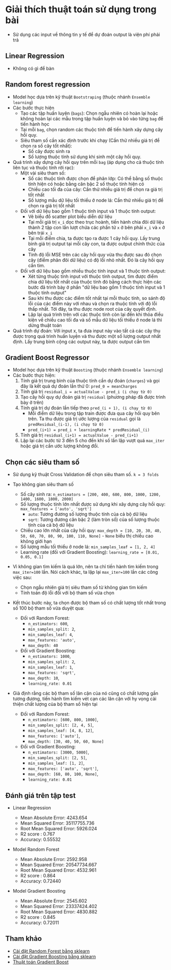 # Giải thích thuật toán sử dụng trong bài

- Sử dụng các input về thông tin y tế để dự đoán output là viện phí phải trả

## Linear Regression

- Không có gì để bàn

## Random forest regression

- Model học dựa trên kỹ thuật `Bootstraping` (thuộc nhánh `Ensemble learning`)
- Các bước thực hiện
    - Tạo các tập huấn luyện (`bags`): Chọn ngẫu nhiên có hoàn lại hoặc không hoàn lại các mẫu trong tập huấn luyện và bỏ vào từng `bag` để tiến hành học
    - Tại mỗi `bag`, chọn random các thuộc tính để tiến hành xây dựng cây hồi quy.
    - Siêu tham số cần xác định trước khi chạy (Cần thử nhiều giá trị để chọn ra số cây tốt nhất): 
        - Số cây được sinh ra
        - Số lượng thuộc tính sử dụng khi sinh một cây hồi quy.
- Quá trình xây dựng cây hồi quy trên mỗi `bag` (áp dụng cho cả thuộc tính liên tục và thuộc tính rời rạc):
    - Một vài siêu tham số:
        - Số các thuộc tính được chọn để phân lớp: Có thể bằng số thuộc tính hiện có hoặc bằng căn bậc 2 số thuộc tính hiện có
        - Chiều cao tối đa của cây: Cần thử nhiều giá trị để chọn ra giá trị tốt nhất
        - Số lượng mẫu dữ liệu tối thiểu ở node lá: Cần thử nhiều giá trị để chọn ra giá trị tốt nhất
    - Đối với dữ liệu bao gồm 1 thuộc tính input và 1 thuộc tính output:
        - Vẽ biểu đồ scatter plot biểu diễn dữ liệu
        - Tại mỗi giá trị `x_i` dọc theo trục hoành, tiến hành chia đôi dữ liệu thành 2 tập con lần lượt chứa các phần tử `x` ở bên phải `x_i` và `x` ở bên trái `x_i`
        - Tại mỗi điểm chia, ta được tạo ra được 1 cây hồi quy. Lấy trung bình giá trị output tại mỗi cây con, ta được output chính thức của cây
        - Tính độ lỗi MSE trên các cây hồi quy vừa thu được sau đó chọn cây (điểm phân đôi dữ liệu) có độ lỗi nhỏ nhất. Đó là cây hồi quy cần tìm. 
    - Đối với dữ liệu bao gồm nhiều thuộc tính input và 1 thuộc tính output:
        - Xét từng thuộc tính input với thuộc tính output, tìm được điểm chia dữ liệu tốt nhất của thuộc tính đó bằng cách thực hiện các bước đã trình bày ở phần "dữ liệu bao gồm 1 thuộc tính input và 1 thuộc tính output"
        - Sau khi thu được các điểm tốt nhất tại mỗi thuộc tính, so sánh độ lỗi của các điểm này với nhau và chọn ra thuộc tính với độ lỗi thấp nhất. Tới đây, ta thu được node root của cây quyết định.
        - Lặp lại quá trình trên với các thuộc tính còn lại đến khi thỏa điều kiện về chiều cao tối đa và số mẫu dữ liệu tối thiểu ở node lá thì dừng thuật toán
- Quá trình dự đoán: Với input x, ta đưa input này vào tất cả các cây thu được trong quá trình huấn luyện và thu được một số lượng output nhất định. Lấy trung bình cộng các output này, ta được output cần tìm

## Gradient Boost Regressor

- Model học dựa trên kỹ thuật `Boosting` (thuộc nhánh `Ensemble learning`)
- Các bước thực hiện:
    1. Tính giá trị trung bình của thuộc tính cần dự đoán (`charges`) và gọi đây là kết quả dự đoán lần thứ 0: `pred_0 = meanCharges`
    2. Tính giá trị `residual_i = actualValue - pred_i (i chạy từ 0)`
    3. Tạo cây hồi quy dự đoán giá trị `residual` (phương pháp đã được trình bày ở trên)
    4. Tính giá trị dự đoán lần tiếp theo `pred_(i + 1), (i chạy từ 0)`
        - Mỗi điểm dữ liệu trong tập train được đưa qua cây hồi quy bên trên. Ta thu được giá trị ước lượng của `residual` gọi là `predResidual_(i-1), (i chạy từ 0)`
        - `pred_(i+1) = pred_i + learningRate * predResidual_(i)`
    5. Tính giá trị `residual_(i+1) = actualValue - pred_(i+1)`
    6. Lặp lại các bước từ 3 đến 5 cho đến khi số lần lặp vượt quá `max_iter` hoặc giá trị cần ước lượng không đổi.

## Chọn các siêu tham số

- Sử dụng kỹ thuật Cross Validation để chọn siêu tham số. `k = 3 folds`
- Tạo không gian siêu tham số
    - Số cây sinh ra: `n_estimators = [200, 400, 600, 800, 1000, 1200, 1400, 1600, 1800, 2000]`
    - Số lượng thuộc tính lớn nhất được sử dụng khi xây dựng cây hồi quy: `max_features = ['auto', 'sqrt']`
        - `auto`: Tương đương số lượng thuộc tính của cả bộ dữ liệu
        - `sqrt`: Tương đương căn bậc 2 (làm tròn số) của số lượng thuộc tính của cả bộ dữ liệu
    - Chiều cao lớn nhất của cây hồi quy: `max_depth = [10, 20, 30, 40, 50, 60, 70, 80, 90, 100, 110, None]` - `None` biểu thị chiều cao không giới hạn
    - Số lượng mẫu tối thiểu ở node lá: `min_samples_leaf = [1, 2, 4]`
    - Learning rate (đối với Gradient Boosting): `learning_rate = [0.01, 0.05, 0.1]`

- Vì không gian tìm kiếm là quá lớn, nên ta chỉ tiến hành tìm kiếm trong `max_iter=100` lần. Nói cách khác, ta lặp lại `max_iter=100` lần các công việc sau:
    - Chọn ngẫu nhiên giá trị siêu tham số từ không gian tìm kiếm
    - Tính toán độ lỗi đối với bộ tham số vừa chọn

- Kết thúc bước này, ta chọn được bộ tham số có chất lượng tốt nhất trong số 100 bộ tham số vừa duyệt qua:
    - Đối với Random Forest:
        - `n_estimators: 600`,
        - `min_samples_split: 2`,
        - `min_samples_leaf: 4`,
        - `max_features: 'auto'`,
        - `max_depth: 40`
    - Đối với Gradient Boosting:
        - `n_estimators: 1000`,
        - `min_samples_split: 2`,
        - `min_samples_leaf: 1`,
        - `max_features: 'sqrt'`,
        - `max_depth: 10`,
        - `learning_rate: 0.01`

- Giả định rằng các bộ tham số lân cận của nó cũng có chất lượng gần tương đương, tiến hành tìm kiếm vét cạn các lân cận với hy vọng cải thiện chất lượng của bộ tham số hiện tại
    - Đối với Random Forest:
        - `n_estimators: [600, 800, 1000]`,
        - `min_samples_split: [2, 4, 5]`,
        - `min_samples_leaf: [4, 8, 12]`,
        - `max_features: ['auto']`,
        - `max_depth: [30, 40, 50, 60, None]`
    - Đối với Gradient Boosting:
        - `n_estimators: [3000, 5000]`,
        - `min_samples_split: [2, 5]`,
        - `min_samples_leaf: [1, 2]`,
        - `max_features: ['auto', 'sqrt']`,
        - `max_depth: [60, 80, 100, None]`,
        - `learning_rate: 0.01`

## Đánh giá trên tập test

- Linear Regression
    - Mean Absolute Error: 4243.654
    - Mean Squared Error: 35117755.736
    - Root Mean Squared Error: 5926.024
    - R2 score : 0.767
    - Accuracy: 0.55532

- Model Random Forest
    - Mean Absolute Error: 2592.958
    - Mean Squared Error: 20547734.667
    - Root Mean Squared Error: 4532.961
    - R2 score : 0.864
    - Accuracy: 0.72440

- Model Gradient Boosting
    - Mean Absolute Error: 2545.602
    - Mean Squared Error: 23337424.402
    - Root Mean Squared Error: 4830.882
    - R2 score : 0.845
    - Accuracy: 0.72011

## Tham khảo
- [Cài đặt Random Forest bằng sklearn](https://scikit-learn.org/stable/modules/generated/sklearn.ensemble.RandomForestRegressor.html)
- [Cài đặt Gradient Boosting bằng sklearn](https://scikit-learn.org/stable/modules/generated/sklearn.ensemble.GradientBoostingRegressor.html)
- [Thuật toán Gradient Boost](https://towardsdatascience.com/machine-learning-part-18-boosting-algorithms-gradient-boosting-in-python-ef5ae6965be4)
